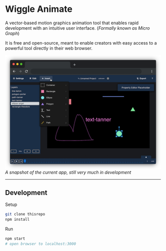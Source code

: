 # Wiggle Animate
A vector-based motion graphics animation tool that enables rapid development with an intuitive user interface. (*Formally known as Micro Graph*)

It is free and open-source, meant to enable creators with easy access to a powerful tool directly in their web browser.

![A screenshot of the web application](./docs/screenshot-1.png)
*A snapshot of the current app, still very much in development*

---

## Development

Setup

```sh
git clone thisrepo
npm install
```

Run

```sh
npm start
# open browser to localhost:3000
```
